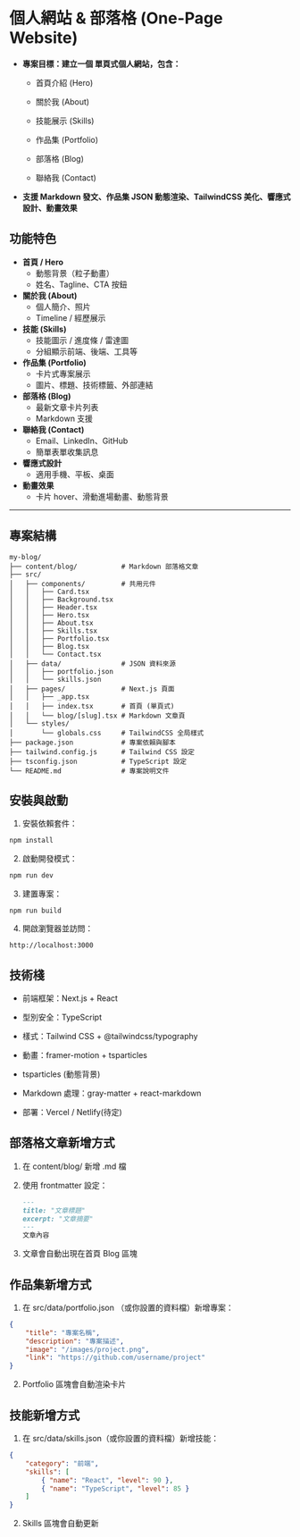 # 個人網站 & 部落格 (One-Page Website)
- **專案目標：建立一個 單頁式個人網站，包含：**

  - 首頁介紹 (Hero)

  - 關於我 (About)

  - 技能展示 (Skills)

  - 作品集 (Portfolio)

  - 部落格 (Blog)

  - 聯絡我 (Contact)

- **支援 Markdown 發文、作品集 JSON 動態渲染、TailwindCSS 美化、響應式設計、動畫效果**

## 功能特色

- **首頁 / Hero**
  - 動態背景（粒子動畫）
  - 姓名、Tagline、CTA 按鈕
- **關於我 (About)**
  - 個人簡介、照片
  - Timeline / 經歷展示
- **技能 (Skills)**
  - 技能圖示 / 進度條 / 雷達圖
  - 分組顯示前端、後端、工具等
- **作品集 (Portfolio)**
  - 卡片式專案展示
  - 圖片、標題、技術標籤、外部連結
- **部落格 (Blog)**
  - 最新文章卡片列表
  - Markdown 支援
- **聯絡我 (Contact)**
  - Email、LinkedIn、GitHub
  - 簡單表單收集訊息
- **響應式設計**
  - 適用手機、平板、桌面
- **動畫效果**
  - 卡片 hover、滑動進場動畫、動態背景

---

## 專案結構
```
my-blog/
├── content/blog/           # Markdown 部落格文章
├── src/
│   ├── components/         # 共用元件
│   │   ├── Card.tsx
│   │   ├── Background.tsx
│   │   ├── Header.tsx
│   │   ├── Hero.tsx
│   │   ├── About.tsx
│   │   ├── Skills.tsx
│   │   ├── Portfolio.tsx
│   │   ├── Blog.tsx
│   │   └── Contact.tsx
│   ├── data/               # JSON 資料來源
│   │   ├── portfolio.json
│   │   └── skills.json
│   ├── pages/              # Next.js 頁面
│   │   ├── _app.tsx
│   │   ├── index.tsx       # 首頁 (單頁式)
│   │   └── blog/[slug].tsx # Markdown 文章頁
│   └── styles/
│       └── globals.css     # TailwindCSS 全局樣式
├── package.json            # 專案依賴與腳本
├── tailwind.config.js      # Tailwind CSS 設定
├── tsconfig.json           # TypeScript 設定
└── README.md               # 專案說明文件
```
## 安裝與啟動

1. 安裝依賴套件：
```bash
npm install
```
2. 啟動開發模式：
```bash
npm run dev
```
3. 建置專案：
```
npm run build
```
4. 開啟瀏覽器並訪問：
```arduino
http://localhost:3000
```

## 技術棧

- 前端框架：Next.js + React

- 型別安全：TypeScript

- 樣式：Tailwind CSS + @tailwindcss/typography

- 動畫：framer-motion + tsparticles

- tsparticles (動態背景)

- Markdown 處理：gray-matter + react-markdown

- 部署：Vercel / Netlify(待定)


## 部落格文章新增方式

1. 在 content/blog/ 新增 .md 檔

2. 使用 frontmatter 設定：
    ```markdown
    ---
    title: "文章標題"
    excerpt: "文章摘要"
    ---
    文章內容
    ```
3. 文章會自動出現在首頁 Blog 區塊

## 作品集新增方式

1. 在 src/data/portfolio.json （或你設置的資料檔）新增專案：
  ```json
  {
      "title": "專案名稱",
      "description": "專案描述",
      "image": "/images/project.png",
      "link": "https://github.com/username/project"
  }
  ```
2. Portfolio 區塊會自動渲染卡片

## 技能新增方式

1. 在 src/data/skills.json（或你設置的資料檔）新增技能：
```json
{
    "category": "前端",
    "skills": [
        { "name": "React", "level": 90 },
        { "name": "TypeScript", "level": 85 }
    ]
}
```
2. Skills 區塊會自動更新
